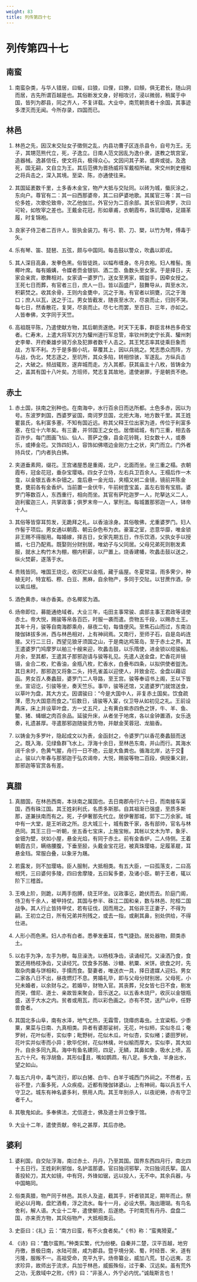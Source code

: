 ```yaml
---
weight: 83
title: 列传第四十七
---
```


# 列传第四十七

## 南蛮

1. <span id="列传第四十七-南蛮-1"></span>
南蛮杂类，与华人错居，曰蜒，曰狼，曰俚，曰獠，曰頠，俱无君长，随山洞而居，古先所谓百越是也。其俗断发文身，好相攻讨，浸以微弱，稍属于中国，皆列为郡县，同之齐人，不复详载。大业中，南荒朝贡者十余国，其事迹多湮灭而无闻。今所存录，四国而已。

## 林邑

1. <span id="列传第四十七-林邑-1"></span>
林邑之先，因汉末交阯女子徵侧之乱，内县功曹子区连杀县令，自号为王。无子，其甥范熊代立，死，子逸立。日南人范文因乱为逸仆隶，遂教之筑宫室，造器械。逸甚信任，使文将兵，极得众心。文因问其子弟，或奔或徙。及逸死，国无嗣，文自立为王。其后范佛为晋扬威将军戴桓所破。宋交州刺史檀和之将兵击之，深入其境。至梁、陈，亦通使往来。

2. <span id="列传第四十七-林邑-2"></span>
其国延袤数千里，土多香木金宝，物产大抵与交阯同。以砖为城，蜃灰涂之，东向户。尊官有二：其一曰西那婆帝，其二曰萨婆地歌。其属官三等：其一曰伦多姓，次歌伦致帝，次乙他伽兰。外官分为二百余部。其长官曰弗罗，次曰可轮，如牧宰之差也。王戴金花冠，形如章甫，衣朝霞布，珠玑璎珞，足蹑革履，时复锦袍。

3. <span id="列传第四十七-林邑-3"></span>
良家子侍卫者二百许人，皆执金装刀。有弓、箭、刀、槊，以竹为弩，傅毒于矢。

4. <span id="列传第四十七-林邑-4"></span>
乐有琴、笛、琵琶、五弦，颇与中国同。每击鼓以警众，吹蠡以即戎。

5. <span id="列传第四十七-林邑-5"></span>
其人深目高鼻，发拳色黑。俗皆徒跣，以幅布缠身。冬月衣袍。妇人椎髻。施椰叶席。每有婚媾，令媒者赍金银钏、酒二壶、鱼数头至女家。于是择日，夫家会亲宾，歌舞相对。女家请一婆罗门，送女至男家，婿盥手，因牵女授之。王死七日而葬，有官者三日，庶人一日。皆以函盛尸，鼓舞导从，舆至水次，积薪焚之。收其余骨，王则内金甕中，沉之于海，有官者以铜甕，沉之于海口；庶人以瓦，送之于江。男女皆截发，随丧至水次，尽哀而止，归则不哭。每七日，然香散花，复哭，尽哀而止。尽七七而罢，至百日、三年，亦如之。人皆奉佛，文字同于天竺。

6. <span id="列传第四十七-林邑-6"></span>
高祖既平陈，乃遣使献方物，其后朝贡遂绝。时天下无事，群臣言林邑多奇宝者。仁寿末，上遣大将军刘方为驩州道行军总管，率钦州刺史宁长真、驩州刺史李晕、开府秦雄步骑万余及犯罪者数千人击之。其王梵志率其徒乘巨象而战，方军不利。方于是多掘小坑，草覆其上，因以兵挑之。梵志悉众而阵，方与战，伪北，梵志逐之，至坑所，其众多陷，转相惊骇，军遂乱。方纵兵击之，大破之。频战辄败，遂弃城而走。方入其都，获其庙主十八枚，皆铸金为之，盖其有国十八叶矣。方班师，梵志复其故地，遣使谢罪，于是朝贡不绝。

## 赤土

1. <span id="列传第四十七-赤土-1"></span>
赤土国，扶南之别种也。在南海中，水行百余日而达所都。土色多赤，因以为号。东波罗刺国，西婆罗娑国，南诃罗旦国，北拒大海，地方数千里。其王姓瞿昙氏，名利富多塞，不知有国近远。称其父释王位出家为道，传位于利富多塞，在位十六年矣。有三妻，并邻国王之女也。居僧祗城，有门三重，相去各百许步。每门图画飞仙、仙人、菩萨之像，县金花铃毦，妇女数十人，或奏乐，或捧金花。又饰四妇人，容饰如佛塔边金刚力士之状，夹门而立。门外者持兵仗，门内者执白拂。

2. <span id="列传第四十七-赤土-2"></span>
夹道垂素网，缀花。王宫诸屋悉是重阁，北户，北面而坐。坐三重之榻。衣朝霞布，冠金花冠，垂杂宝璎珞。四女子立侍，左右兵卫百余人。王榻后作一木龛，以金银五香木杂钿之。龛后悬一金光焰，夹榻又树二金镜，镜前并陈金甕，甕前各有金香炉。当前置一金伏牛，牛前树壹宝盖，盖左右皆有宝扇。婆罗门等数百人，东西重行，相向而坐。其官有萨陀迦罗一人，陀拏达义二人，迦利蜜迦三人，共掌政事；俱罗末帝一人，掌刑法。每城置那邪迦一人，钵帝十人。

3. <span id="列传第四十七-赤土-3"></span>
其俗等皆穿耳剪发，无跪拜之礼。以香油涂身。其俗敬佛，尤重婆罗门。妇人作髻于项后。男女通以朝霞、朝云杂色布为衣。豪富之室，恣意华靡，唯金锁非王赐不得服用。每婚嫁，择吉日，女家先期五日，作乐饮酒，父执女手以授婿，七日乃配焉。既娶则分财别居，唯幼子与父同居。父母兄弟死则剔发素服，就水上构竹木为棚，棚内积薪，以尸置上。烧香建幡，吹蠡击鼓以送之，纵火焚薪，遂落于水。

4. <span id="列传第四十七-赤土-4"></span>
贵贱皆同。唯国王烧讫，收灰贮以金瓶，藏于庙屋。冬夏常温，雨多霁少，种植无时，特宜稻、穄、白豆、黑麻，自余物产，多同于交阯。以甘蔗作酒，杂以紫瓜根。

5. <span id="列传第四十七-赤土-5"></span>
酒色黄赤，味亦香美。亦名椰浆为酒。

6. <span id="列传第四十七-赤土-6"></span>
炀帝即位，募能通绝域者。大业三年，屯田主事常骏、虞部主事王君政等请使赤土。帝大悦，赐骏等帛各百匹，时服一袭而遣。赍物五千段，以赐赤土王。其年十月，骏等自南海郡乘舟，昼夜二旬，每值便风。至焦石山而过，东南泊陵伽钵拔多洲，西与林邑相对，上有神祠焉。又南行，至师子石，自是岛屿连接。又行二三日，西望见狼牙须国之山，于是南达鸡笼岛，至于赤土之界。其王遣婆罗门鸠摩罗以舶三十艘来迎，吹蠡击鼓，以乐隋使，进金锁以缆骏船。月余，至其都，王遣其子那邪迦请与骏等礼见。先遣人送金盘，贮香花并镜镊，金合二枚，贮香油，金瓶八枚，贮香水，白叠布四条，以拟供使者盥洗。其日未时，那邪迦又将象二头，持孔雀盖以迎使人，并致金花、金盘以藉诏函。男女百人奏蠡鼓，婆罗门二人导路，至王宫。骏等奉诏书上阁，王以下皆坐。宣诏讫，引骏等坐，奏天竺乐。事毕，骏等还馆，又遣婆罗门就馆送食，以草叶为盘，其大方丈。因谓骏曰：“今是大国中人，非复赤土国矣。饮食疏薄，愿为大国意而食之。”后数日，请骏等入宴，仪卫导从如初见之礼。王前设两床，床上并设草叶盘，方一丈五尺，上有黄白紫赤四色之饼，牛、羊、鱼、鳖、猪、蝳蝐之肉百余品。延骏升床，从者坐于地席，各以金钟置酒，女乐迭奏，礼遗甚厚。寻遣那邪迦随骏贡方物，并献金芙蓉冠、龙脑香。

7. <span id="列传第四十七-赤土-7"></span>
以铸金为多罗叶，隐起成文以为表，金函封之，令婆罗门以香花奏蠡鼓而送之。既入海，见绿鱼群飞水上。浮海十余日，至林邑东南，并山而行。其海水阔千余步，色黄气腥，舟行一日不绝，云是大鱼粪也。循海北岸，达于交止。骏以六年春与那邪迦于弘农谒帝，大悦，赐骏等物二百段，俱授秉义尉，那邪迦等官赏各有差。

## 真腊

1. <span id="列传第四十七-真腊-1"></span>
真腊国，在林邑西南，本扶南之属国也。去日南郡舟行六十日，而南接车渠国，西有硃江国。其王姓刹利氏，名质多斯那。自其祖渐已强盛，至质多斯那，遂兼扶南而有之。死，子伊奢那先代立。居伊奢那城，郭下二万余家。城中有一大堂，是王听政之所。总大城三十，城有数千家，各有部帅，官名与林邑同。其王三日一听朝，坐五香七宝床，上施宝帐。其帐以文木为竿，象牙、金钿为壁，状如小屋，悬金光焰，有同于赤土。前有金香炉，二人侍侧。王着朝霞古贝，瞒络腰腹，下垂至胫，头戴金宝花冠，被真珠璎珞，足履革屣，耳悬金珰。常服白叠，以象牙为屩。

2. <span id="列传第四十七-真腊-2"></span>
若露发，则不加璎珞。臣人服制，大抵相类。有五大臣，一曰孤落支，二曰高相凭，三曰婆何多陵，四曰舍摩陵，五曰髯多娄，及诸小臣。朝于王者，辄以阶下三稽首。

3. <span id="列传第四十七-真腊-3"></span>
王唤上阶，则跪，以两手抱膊，绕王环坐。议政事讫，跪伏而去。阶庭门阁，侍卫有千余人，被甲持仗。其国与参半、硃江二国和亲，数与林邑、陀桓二国战争。其人行止皆持甲仗，若有征伐，因而用之。其俗非王正妻子，不得为嗣。王初立之日，所有兄弟并刑残之，或去一指，或劓其鼻，别处供给，不得仕进。

4. <span id="列传第四十七-真腊-4"></span>
人形小而色黑。妇人亦有白者。悉拳发垂耳，性气捷劲。居处器物，颇类赤土。

5. <span id="列传第四十七-真腊-5"></span>
以右手为净，左手为秽。每旦澡洗，以杨枝净齿，读诵经咒。又澡洒乃食，食罢还用杨枝净齿，又读经咒。饮食多苏酪、沙糖、秔粟、米饼。欲食之时，先取杂肉羹与饼相和，手擩而食。娶妻者，唯送衣一具，择日遣媒人迎妇。男女二家各八日不出，昼夜燃灯不息。男婚礼毕，即与父母分财别居。父母死，小兒未婚者，以余财与之。若婚毕，财物入官。其丧葬，兒女皆七日不食，剔发而哭，僧尼、道士、亲故皆来聚会，音乐送之。以五香木烧尸，收灰以金银瓶盛，送于大水之内。贫者或用瓦，而以彩色画之。亦有不焚，送尸山中，任野兽食者。

6. <span id="列传第四十七-真腊-6"></span>
其国北多山阜，南有水泽，地气尤热，无霜雪，饶瘴疠毒虫。土宜粱稻，少黍粟，果菜与日南、九真相类。异者有婆那娑树，无花，叶似柿，实似冬瓜；奄罗树，花叶似枣，实似李；毗野树，花似木瓜，叶似杏，实似楮；婆田罗树，花叶实并似枣而小异；歌毕佗树，花似林檎，叶似榆而厚大，实似李，其大如升。自余多同九真。海中有鱼名建同，四足，无鳞，其鼻如象，吸水上喷，高五六十尺。有浮胡鱼，其形似且，嘴如鹦鹉，有八足。多大鱼，半身出水，望之如山。

7. <span id="列传第四十七-真腊-7"></span>
每五六月中，毒气流行，即以白猪、白牛、白羊于城西门外祠之。不然者，五谷不登，六畜多死，人众疾疫。近都有陵伽钵婆山，上有神祠，每以兵五千人守卫之。城东有神名婆多利，祭用人肉。其王年别杀人，以夜祀祷，亦有守卫者千人。

8. <span id="列传第四十七-真腊-8"></span>
其敬鬼如此。多奉佛法，尤信道士，佛及道士并立像于馆。

9. <span id="列传第四十七-真腊-9"></span>
大业十二年，遣使贡献，帝礼之甚厚，其后亦绝。

## 婆利

1. <span id="列传第四十七-婆利-1"></span>
婆利国，自交阯浮海，南过赤土、丹丹，乃至其国。国界东西四月行，南北四十五日行。王姓刹利邪伽，名护滥那婆。官曰独诃邪挐，次曰独诃氏挐。国人善投轮刀，其大如镜，中有窍，外锋如锯，远以投人，无不中。其余兵器，与中国略同。

2. <span id="列传第四十七-婆利-2"></span>
俗类真腊，物产同于林邑。其杀人及盗，截其手，奸者锁其足，期年而止。祭祀必以月晦，盘贮酒肴，浮之流水。每十一月，必设大祭。海出珊瑚。有鸟名舍利，解人语。大业十二年，遣使朝贡，后遂绝。于时南荒有丹丹、盘盘二国，亦来贡方物，其风俗物产，大抵相类云。

3. <span id="列传第四十七-婆利-3"></span>
史臣曰：《礼》云：“南方曰蛮，有不火食者矣。”《书》称：“蛮夷猾夏。”

4. <span id="列传第四十七-婆利-4"></span>
《诗》曰：“蠢尔蛮荆。”种类实繁，代为纷梗。自秦并二楚，汉平百越，地穷丹徼，景极日南，水陆可居，咸为郡县。暨乎境分吴、蜀，时经晋、宋，道有污隆，服叛不一。高祖受命，克平九宇。炀帝纂业，威加八荒。甘心远夷，志求珍异，故师出于流求，兵加于林邑，威振殊俗，过于秦、汉远矣。虽有荒外之功，无救域中之败，《传》曰：“非圣人，外宁必内忧。”诚哉斯言也！
